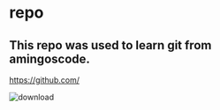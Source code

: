 # repo

## This repo was used to learn git from amingoscode.

https://github.com/

![download](https://user-images.githubusercontent.com/73778747/181167495-582e9705-4319-4282-a934-e0b2d6db45c5.jpg)
